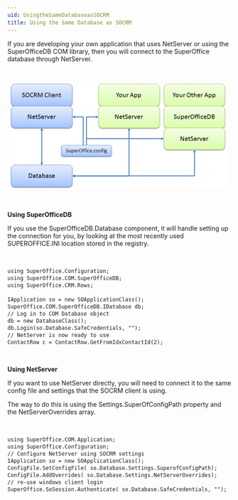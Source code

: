 ```yaml
---
uid: UsingtheSameDatabaseasSOCRM
title: Using the Same Database as SOCRM
---
```



If you are developing your own application that uses NetServer or using the SuperOfficeDB COM library, then you will connect to the SuperOffice database through NetServer.

 

 ![](../../images/using-netserver.gif)

 

**Using SuperOfficeDB**

If you use the SuperOfficeDB.Database component, it will handle setting up the connection for you, by looking at the most recently used SUPEROFFICE.INI location stored in the registry.

 
```
using SuperOffice.Configuration;
using SuperOffice.COM.SuperOfficeDB;
using SuperOffice.CRM.Rows;

IApplication so = new SOApplicationClass();
SuperOffice.COM.SuperOfficeDB.IDatabase db;
// Log in to COM Database object
db = new DatabaseClass();
db.Login(so.Database.SafeCredentials, "");
// NetServer is now ready to use
ContactRow c = ContactRow.GetFromIdxContactId(2);
```
 

**Using NetServer**

If you want to use NetServer directly, you will need to connect it to the same config file and settings that the SOCRM client is using.

The way to do this is using the <see cref="SOSettings.SuperofConfigPath">Settings.SuperOfConfigPath</see> property and the <see cref="SOSettings.NetServerOverrides">NetServerOverrides</see> array.

 
```
using SuperOffice.COM.Application;
using SuperOffice.Configuration;
// Configure NetServer using SOCRM settings
IApplication so = new SOApplicationClass();
ConfigFile.SetConfigFile( so.Database.Settings.SuperofConfigPath);
ConfigFile.AddOverrides( so.Database.Settings.NetServerOverrides);
// re-use windows client login
SuperOffice.SoSession.Authenticate( so.Database.SafeCredentials, "");
```